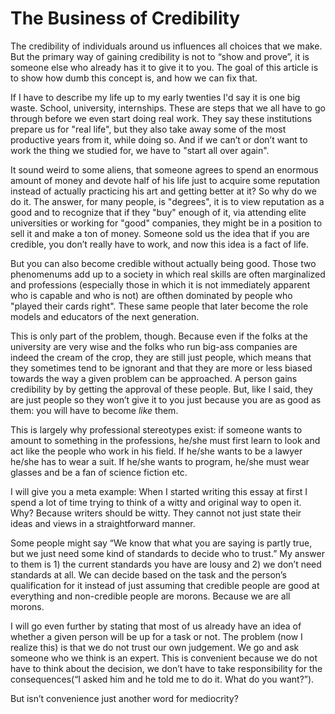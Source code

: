 The Business of Credibility
==

The credibility of individuals around us influences all choices that we make. But the primary way of gaining credibility is not to “show and prove”, it is someone else who already has it to give it to you. The goal of this article is to show how dumb this concept is, and how we can fix that.

<!--more-->

If I have to describe my life up to my early twenties I'd say it is one big waste. School, university, internships. These are steps that we all have to go through before we even start doing real work. They say these institutions prepare us for "real life", but they also take away some of the most productive years from it, while doing so. And if we can’t or don’t want to work the thing we studied for, we have to "start all over again".

It sound weird to some aliens, that someone agrees to spend an enormous amount of money and devote half of his life just to acquire some reputation instead of actually practicing his art and getting better at it? So why do we do it. The answer, for many people, is "degrees", it is to view reputation as a good and to recognize that if they "buy" enough of it, via attending elite universities or working for "good" companies, they might be in a position to sell it and make a ton of money. Someone sold us the idea that if you are credible, you don’t really have to work, and now this idea is a fact of life.

But you can also become credible without actually being good. Those two phenomenums add up to a society in which real skills are often marginalized and professions (especially those in which it is not immediately apparent who is capable and who is not) are ofthen dominated by people who "played their cards right". These same people that later become the role models and educators of the next generation. 

This is only part of the problem, though. Because even if the folks at the university are very wise and the folks who run big-ass companies are indeed the cream of the crop, they are still just people, which means that they sometimes tend to be ignorant and that they are more or less biased towards the way a given problem can be approached. A person gains credibility by by getting the approval of these people. But, like I said, they are just people so they won’t give it to you just because you are as good as them: you will have to become *like* them. 

This is largely why professional stereotypes exist: if someone wants to amount to something in the professions, he/she must first learn to look and act like the people who work in his field. If he/she wants to be a lawyer he/she has to wear a suit. If he/she wants to program, he/she must wear glasses and be a fan of science fiction etc. 

I will give you a meta example: When I started writing this essay at first I spend a lot of time trying to think of a witty and original way to open it. Why? Because writers should be witty. They cannot not just state their ideas and views in a straightforward manner.

Some people might say “We know that what you are saying is partly true, but we just need some kind of standards to decide who to trust.” My answer to them is 1) the current standards you have are lousy and 2) we don’t need standards at all. We can decide based on the task and the person’s qualification for it instead of just assuming that credible people are good at everything and non-credible people are morons. Because we are all morons.

I will go even further by stating that most of us already have an idea of whether a given person will be up for a task or not. The problem (now I realize this) is that we do not trust our own judgement. We go and ask someone who we think is an expert. This is convenient because we do not have to think about the decision, we don’t have to take responsibility for the consequences(“I asked him and he told me to do it. What do you want?”). 

But isn’t convenience just another word for mediocrity?
